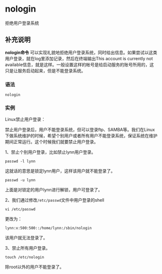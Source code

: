 nologin
===

拒绝用户登录系统

## 补充说明

**nologin命令** 可以实现礼貌地拒绝用户登录系统，同时给出信息。如果尝试以这类用户登录，就在log里添加记录，然后在终端输出This account is currently not available信息，就是这样。一般设置这样的帐号是给启动服务的账号所用的，这只是让服务启动起来，但是不能登录系统。

###  语法

```shell
nologin
```

###  实例

Linux禁止用户登录：

禁止用户登录后，用户不能登录系统，但可以登录ftp、SAMBA等。我们在Linux下做系统维护的时候，希望个别用户或者所有用户不能登录系统，保证系统在维护期间正常运行。这个时候我们就要禁止用户登录。  

1、禁止个别用户登录，比如禁止lynn用户登录。

```shell
passwd -l lynn
```

这就话的意思是锁定lynn用户，这样该用户就不能登录了。  

```shell
passwd -u lynn
```

上面是对锁定的用户lynn进行解锁，用户可登录了。    

2、我们通过修改`/etc/passwd`文件中用户登录的shell

```shell
vi /etc/passwd
```

更改为：

```shell
lynn:x:500:500::/home/lynn:/sbin/nologin
```

该用户就无法登录了。  

3、禁止所有用户登录。

```shell
touch /etc/nologin
```

除root以外的用户不能登录了。



